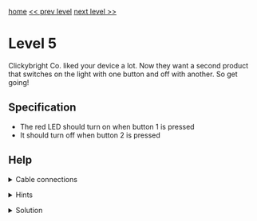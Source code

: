 [home](index) [<< prev level](level4) [next level >>](level6)

# Level 5

Clickybright Co. liked your device a lot. Now they want a second product that switches on the light with one button and off with another. So get going!

## Specification

- The red LED should turn on when button 1 is pressed
- It should turn off when button 2 is pressed

## Help


<details markdown=1><summary>Cable connections</summary>
  
- MCU1_P0 -> Button_1
- MCU1_P1 -> Button_2
- MCU1_X0 -> MCU2_X0
- MCU2_P0 -> Red LED
 
</details>

<p></p>

<details markdown=1><summary>Hints</summary>
  
- Use both MC5000 controllers
 
</details>

<p></p>

<details markdown=1><summary>Solution</summary>

MCU1

```
teq p0 100
- mov 0 dat
+ teq dat 0 
+ mov 1 dat
+ mov 100 x0
teq p1 100
- mov 0 dat
+ teq dat 0 
+ mov 1 dat
+ mov 0 x0
```

MCU2

```
mov x0 p0
```

</details>